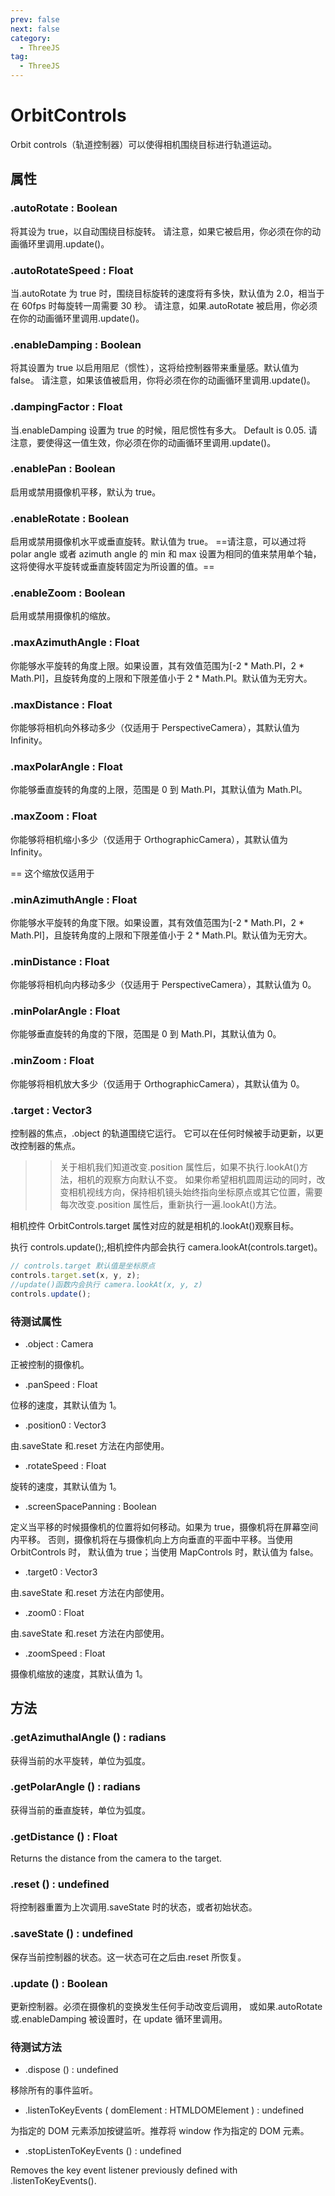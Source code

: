 ```yaml
---
prev: false
next: false
category:
  - ThreeJS
tag:
  - ThreeJS
---
```


# OrbitControls

Orbit controls（轨道控制器）可以使得相机围绕目标进行轨道运动。

<!-- more -->

## 属性

### .autoRotate : Boolean

将其设为 true，以自动围绕目标旋转。
请注意，如果它被启用，你必须在你的动画循环里调用.update()。

### .autoRotateSpeed : Float

当.autoRotate 为 true 时，围绕目标旋转的速度将有多快，默认值为 2.0，相当于在 60fps 时每旋转一周需要 30 秒。
请注意，如果.autoRotate 被启用，你必须在你的动画循环里调用.update()。

### .enableDamping : Boolean

将其设置为 true 以启用阻尼（惯性），这将给控制器带来重量感。默认值为 false。
请注意，如果该值被启用，你将必须在你的动画循环里调用.update()。

### .dampingFactor : Float

当.enableDamping 设置为 true 的时候，阻尼惯性有多大。 Default is 0.05.
请注意，要使得这一值生效，你必须在你的动画循环里调用.update()。

### .enablePan : Boolean

启用或禁用摄像机平移，默认为 true。

### .enableRotate : Boolean

启用或禁用摄像机水平或垂直旋转。默认值为 true。
==请注意，可以通过将 polar angle 或者 azimuth angle 的 min 和 max 设置为相同的值来禁用单个轴， 这将使得水平旋转或垂直旋转固定为所设置的值。==

### .enableZoom : Boolean

启用或禁用摄像机的缩放。

### .maxAzimuthAngle : Float

你能够水平旋转的角度上限。如果设置，其有效值范围为[-2 * Math.PI，2 * Math.PI]，且旋转角度的上限和下限差值小于 2 \* Math.PI。默认值为无穷大。

### .maxDistance : Float

你能够将相机向外移动多少（仅适用于 PerspectiveCamera），其默认值为 Infinity。

### .maxPolarAngle : Float

你能够垂直旋转的角度的上限，范围是 0 到 Math.PI，其默认值为 Math.PI。

### .maxZoom : Float

你能够将相机缩小多少（仅适用于 OrthographicCamera），其默认值为 Infinity。

== 这个缩放仅适用于

### .minAzimuthAngle : Float

你能够水平旋转的角度下限。如果设置，其有效值范围为[-2 * Math.PI，2 * Math.PI]，且旋转角度的上限和下限差值小于 2 \* Math.PI。默认值为无穷大。

### .minDistance : Float

你能够将相机向内移动多少（仅适用于 PerspectiveCamera），其默认值为 0。

### .minPolarAngle : Float

你能够垂直旋转的角度的下限，范围是 0 到 Math.PI，其默认值为 0。

### .minZoom : Float

你能够将相机放大多少（仅适用于 OrthographicCamera），其默认值为 0。

### .target : Vector3

控制器的焦点，.object 的轨道围绕它运行。 它可以在任何时候被手动更新，以更改控制器的焦点。

> > 关于相机我们知道改变.position 属性后，如果不执行.lookAt()方法，相机的观察方向默认不变。
> > 如果你希望相机圆周运动的同时，改变相机视线方向，保持相机镜头始终指向坐标原点或其它位置，需要每次改变.position 属性后，重新执行一遍.lookAt()方法。

相机控件 OrbitControls.target 属性对应的就是相机的.lookAt()观察目标。

执行 controls.update();,相机控件内部会执行 camera.lookAt(controls.target)。

```js
// controls.target 默认值是坐标原点
controls.target.set(x, y, z);
//update()函数内会执行 camera.lookAt(x, y, z)
controls.update();
```

### 待测试属性

- .object : Camera

正被控制的摄像机。

- .panSpeed : Float

位移的速度，其默认值为 1。

- .position0 : Vector3

由.saveState 和.reset 方法在内部使用。

- .rotateSpeed : Float

旋转的速度，其默认值为 1。

- .screenSpacePanning : Boolean

定义当平移的时候摄像机的位置将如何移动。如果为 true，摄像机将在屏幕空间内平移。 否则，摄像机将在与摄像机向上方向垂直的平面中平移。当使用 OrbitControls 时， 默认值为 true；当使用 MapControls 时，默认值为 false。

- .target0 : Vector3

由.saveState 和.reset 方法在内部使用。

- .zoom0 : Float

由.saveState 和.reset 方法在内部使用。

- .zoomSpeed : Float

摄像机缩放的速度，其默认值为 1。

## 方法

### .getAzimuthalAngle () : radians

获得当前的水平旋转，单位为弧度。

### .getPolarAngle () : radians

获得当前的垂直旋转，单位为弧度。

### .getDistance () : Float

Returns the distance from the camera to the target.

### .reset () : undefined

将控制器重置为上次调用.saveState 时的状态，或者初始状态。

### .saveState () : undefined

保存当前控制器的状态。这一状态可在之后由.reset 所恢复。

### .update () : Boolean

更新控制器。必须在摄像机的变换发生任何手动改变后调用， 或如果.autoRotate 或.enableDamping 被设置时，在 update 循环里调用。

### 待测试方法

- .dispose () : undefined

移除所有的事件监听。

- .listenToKeyEvents ( domElement : HTMLDOMElement ) : undefined

为指定的 DOM 元素添加按键监听。推荐将 window 作为指定的 DOM 元素。

- .stopListenToKeyEvents () : undefined

Removes the key event listener previously defined with .listenToKeyEvents().
